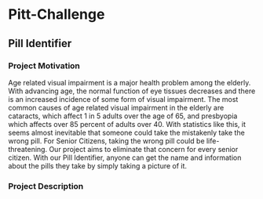 # Pitt-Challenge

## Pill Identifier

### Project Motivation
Age related visual impairment is a major health problem among the elderly. With advancing age, the normal function of eye tissues decreases and there is an increased incidence of some form of visual impairment. The most common causes of age related visual impairment in the elderly are cataracts, which affect 1 in 5 adults over the age of 65, and presbyopia which affects over 85 percent of adults over 40. With statistics like this, it seems almost inevitable that someone could take the mistakenly take the wrong pill. For Senior Citizens, taking the wrong pill could be life-threatening. Our project aims to eliminate that concern for every senior citizen. With our Pill Identifier, anyone can get the name and information about the pills they take by simply taking a picture of it. 

### Project Description


